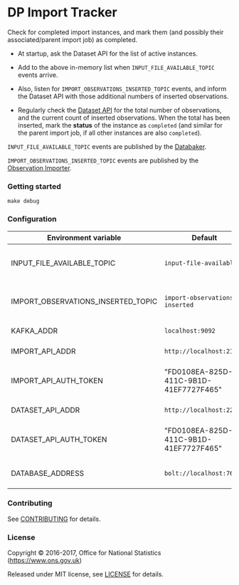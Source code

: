 DP Import Tracker
====

Check for completed import instances, and mark them (and possibly
their associated/parent import job) as completed.

* At startup, ask the Dataset API for the list of active instances.

* Add to the above in-memory list when `INPUT_FILE_AVAILABLE_TOPIC` events arrive.

* Also, listen for `IMPORT_OBSERVATIONS_INSERTED_TOPIC` events,
and inform the Dataset API with those additional numbers of inserted observations.

* Regularly check the [Dataset API](../dp-import-api) for the total number of observations,
and the current count of inserted observations.  When the total has been
inserted, mark the **status** of the instance as `completed` (and similar
for the parent import job, if all other instances are also `completed`).

`INPUT_FILE_AVAILABLE_TOPIC` events are published by the [Databaker](../databaker).

`IMPORT_OBSERVATIONS_INSERTED_TOPIC` events are published by the
[Observation Importer](../dp-observation-importer).

### Getting started

`make debug`

### Configuration

| Environment variable                  | Default                                       | Description
| ------------------------------------- | --------------------------------------------- | -----------
| INPUT_FILE_AVAILABLE_TOPIC            | `input-file-available`                        | topic name for import file available events
| IMPORT_OBSERVATIONS_INSERTED_TOPIC    | `import-observations-inserted`                | topic name for numbers of inserted observations
| KAFKA_ADDR                            | `localhost:9092`                              | A list of kafka brokers
| IMPORT_API_ADDR                       | `http://localhost:21800`                      | The address of Import API
| IMPORT_API_AUTH_TOKEN                 | "FD0108EA-825D-411C-9B1D-41EF7727F465"        | Authentication token for access to import API
| DATASET_API_ADDR                      | `http://localhost:22000`                      | The address of Dataset API
| DATASET_API_AUTH_TOKEN                | "FD0108EA-825D-411C-9B1D-41EF7727F465"        | Authentication token for access to Dataset API
| DATABASE_ADDRESS                      | `bolt://localhost:7687`                       | The address of the database

### Contributing

See [CONTRIBUTING](CONTRIBUTING.md) for details.

### License

Copyright © 2016-2017, Office for National Statistics (https://www.ons.gov.uk)

Released under MIT license, see [LICENSE](LICENSE.md) for details.
